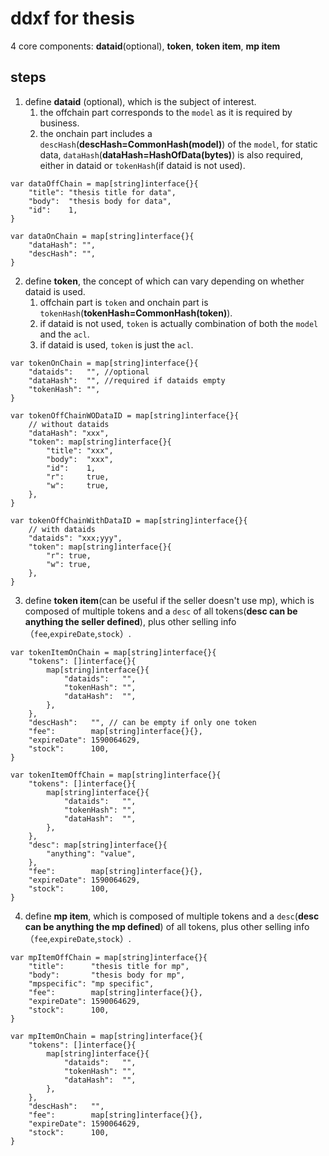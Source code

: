 # ddxf for thesis

4 core components: **dataid**(optional), **token**, **token item**, **mp item**

## steps

1. define **dataid** (optional), which is the subject of interest.
    1. the offchain part corresponds to the `model` as it is required by business.
    2. the onchain part includes a `descHash`(**descHash=CommonHash(model)**) of the `model`, for static data, `dataHash`(**dataHash=HashOfData(bytes)**) is also required, either in dataid or `tokenHash`(if dataid is not used).

```
var dataOffChain = map[string]interface{}{
	"title": "thesis title for data",
	"body":  "thesis body for data",
	"id":    1,
}

var dataOnChain = map[string]interface{}{
	"dataHash": "",
	"descHash": "",
}
```
    
2. define **token**, the concept of which can vary depending on whether dataid is used.
    1. offchain part is `token` and onchain part is `tokenHash`(**tokenHash=CommonHash(token)**).
    2. if dataid is not used, `token` is actually combination of both the `model` and the `acl`.
    3. if dataid is used, `token` is just the `acl`.

```
var tokenOnChain = map[string]interface{}{
	"dataids":   "", //optional
	"dataHash":  "", //required if dataids empty
	"tokenHash": "",
}

var tokenOffChainWODataID = map[string]interface{}{
	// without dataids
	"dataHash": "xxx",
	"token": map[string]interface{}{
		"title": "xxx",
		"body":  "xxx",
		"id":    1,
		"r":     true,
		"w":     true,
	},
}

var tokenOffChainWithDataID = map[string]interface{}{
	// with dataids
	"dataids": "xxx;yyy",
	"token": map[string]interface{}{
		"r": true,
		"w": true,
	},
}
```

3. define **token item**(can be useful if the seller doesn't use mp), which is composed of multiple tokens and a `desc` of all tokens(**desc can be anything the seller defined**), plus other selling info（`fee`,`expireDate`,`stock`）.

```
var tokenItemOnChain = map[string]interface{}{
	"tokens": []interface{}{
		map[string]interface{}{
			"dataids":   "",
			"tokenHash": "",
			"dataHash":  "",
		},
	},
	"descHash":   "", // can be empty if only one token
	"fee":        map[string]interface{}{},
	"expireDate": 1590064629,
	"stock":      100,
}

var tokenItemOffChain = map[string]interface{}{
	"tokens": []interface{}{
		map[string]interface{}{
			"dataids":   "",
			"tokenHash": "",
			"dataHash":  "",
		},
	},
	"desc": map[string]interface{}{
		"anything": "value",
	},
	"fee":        map[string]interface{}{},
	"expireDate": 1590064629,
	"stock":      100,
}
```

4. define **mp item**, which is composed of multiple tokens and a `desc`(**desc can be anything the mp defined**) of all tokens, plus other selling info（`fee`,`expireDate`,`stock`）.

```
var mpItemOffChain = map[string]interface{}{
	"title":      "thesis title for mp",
	"body":       "thesis body for mp",
	"mpspecific": "mp specific",
	"fee":        map[string]interface{}{},
	"expireDate": 1590064629,
	"stock":      100,
}

var mpItemOnChain = map[string]interface{}{
	"tokens": []interface{}{
		map[string]interface{}{
			"dataids":   "",
			"tokenHash": "",
			"dataHash":  "",
		},
	},
	"descHash":   "",
	"fee":        map[string]interface{}{},
	"expireDate": 1590064629,
	"stock":      100,
}
```
